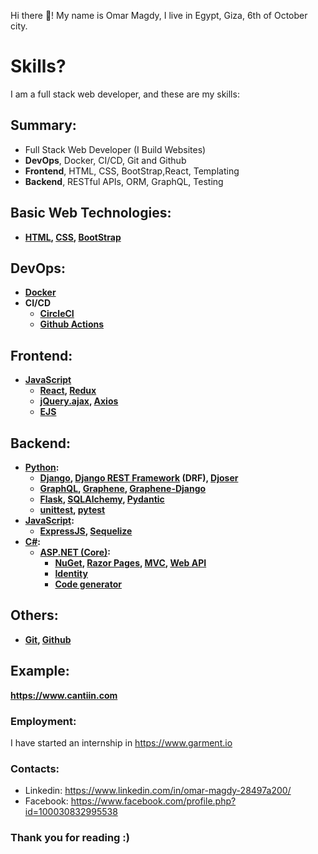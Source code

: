 
Hi there 👋! My name is Omar Magdy, I live in Egypt, 
Giza, 6th of October city. 




# Skills?
I am a full stack web developer, and these are my skills:


## Summary:

- Full Stack Web Developer (I Build Websites)
- **DevOps**, Docker, CI/CD, Git and Github
- **Frontend**, HTML, CSS, BootStrap,React, Templating
- **Backend**, RESTful APIs, ORM, GraphQL, Testing

<b>


## Basic Web Technologies:
- [HTML](https://www.w3schools.com/html/),
	[CSS](https://www.w3schools.com/css/default.asp),
	[BootStrap](https://getbootstrap.com/)


## DevOps:
- [Docker](https://www.docker.com/)
- CI/CD
	- [CircleCI](https://circleci.com/)
	- [Github Actions](https://docs.github.com/en/actions)






## Frontend:
- [JavaScript](https://www.w3schools.com/js/)
	- [React](https://reactjs.org/), [Redux](https://redux.js.org/)
	- [jQuery.ajax](https://api.jquery.com/jquery.ajax/), 
		[Axios](https://axios-http.com/)
	- [EJS](https://ejs.co/)





## Backend:
- [Python](https://www.w3schools.com/python/):
	- [Django](https://docs.djangoproject.com), 
		[Django REST Framework](https://www.django-rest-framework.org/) (DRF), 
		[Djoser](https://djoser.readthedocs.io)
	- [GraphQL](https://graphql.org/), 
		[Graphene](https://graphene-python.org/), 
		[Graphene-Django](https://docs.graphene-python.org/projects/django)
	- [Flask](https://flask.palletsprojects.com), 
		[SQLAlchemy](https://www.sqlalchemy.org/), 
		[Pydantic](https://pydantic-docs.helpmanual.io/)
	- [unittest](https://docs.python.org/3/library/unittest.html), 
		[pytest](https://pypi.org/project/pytest/)
- [JavaScript](https://www.w3schools.com/js/):
	- [ExpressJS](https://expressjs.com/), 
		[Sequelize](https://sequelize.org/)
- [C#](https://www.w3schools.com/cs/):
	- [ASP.NET (Core)](https://docs.microsoft.com/en-us/aspnet/core/introduction-to-aspnet-core):
		- [NuGet](https://www.nuget.org/), 
			[Razor Pages](https://docs.microsoft.com/en-us/aspnet/core/tutorials/razor-pages), 
			[MVC](https://docs.microsoft.com/en-us/aspnet/core/tutorials/first-mvc-app/start-mvc), 
			[Web API](https://docs.microsoft.com/en-us/aspnet/core/tutorials/first-web-api)
		- [Identity](https://docs.microsoft.com/en-us/aspnet/core/security/authentication/identity)
		- [Code generator](https://docs.microsoft.com/en-us/aspnet/core/fundamentals/tools/dotnet-aspnet-codegenerator)






## Others:
- [Git](https://git-scm.com/), [Github](https://github.com/)

















</b>



## Example:
**https://www.cantiin.com**


### Employment:
I have started an internship in https://www.garment.io  





<!--
### What Am I Doing Now?
I am 
🌱
-->


### Contacts:
- Linkedin: https://www.linkedin.com/in/omar-magdy-28497a200/
- Facebook: https://www.facebook.com/profile.php?id=100030832995538


### Thank you for reading :)

<!--
**OmarThinks/OmarThinks** is a ✨ _special_ ✨ repository because its `README.md` (this file) appears on your GitHub profile.

Here are some ideas to get you started:

- 🔭 I’m currently working on ...
- 🌱 I’m currently learning ...
- 👯 I’m looking to collaborate on ...
- 🤔 I’m looking for help with ...
- 💬 Ask me about ...
- 📫 How to reach me: ...
- ⚡ Fun fact: ...
-->
